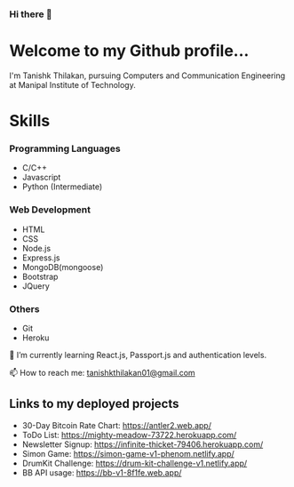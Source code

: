 ### Hi there 👋

# Welcome to my Github profile...

I'm Tanishk Thilakan, pursuing Computers and Communication Engineering at Manipal Institute of Technology. 

# Skills

### Programming Languages
* C/C++
* Javascript
* Python (Intermediate)

### Web Development
* HTML
* CSS
* Node.js
* Express.js
* MongoDB(mongoose)
* Bootstrap
* JQuery

### Others
* Git
* Heroku

🌱 I’m currently learning React.js, Passport.js and authentication levels.

📫 How to reach me: tanishkthilakan01@gmail.com


## Links to my deployed projects

* 30-Day Bitcoin Rate Chart:   https://antler2.web.app/
* ToDo List:                   https://mighty-meadow-73722.herokuapp.com/
* Newsletter Signup:           https://infinite-thicket-79406.herokuapp.com/
* Simon Game:                  https://simon-game-v1-phenom.netlify.app/
* DrumKit Challenge:           https://drum-kit-challenge-v1.netlify.app/
* BB API usage:                https://bb-v1-8f1fe.web.app/

<!--
**tanishk26/tanishk26** is a ✨ _special_ ✨ repository because its `README.md` (this file) appears on your GitHub profile.

Here are some ideas to get you started:

- 🔭 I’m currently working on ...
- 🌱 I’m currently learning ...
- 👯 I’m looking to collaborate on ...
- 🤔 I’m looking for help with ...
- 💬 Ask me about ...
- 📫 How to reach me: ...
- 😄 Pronouns: ...
- ⚡ Fun fact: ...
-->
